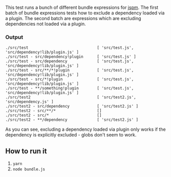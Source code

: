 This test runs a bunch of different bundle expressions for [jspm](https://github.com/jspm/jspm-cli/). 
The first batch of bundle expressions tests how to exclude a dependency loaded via a plugin. 
The second batch are expressions which are excluding dependencies not loaded via a plugin.
### Output
```
./src/test                              [ 'src/test.js', 'src/dependency!lib/plugin.js' ]
./src/test - src/dependency!plugin      [ 'src/test.js' ]
./src/test - src/dependency             [ 'src/test.js', 'src/dependency!lib/plugin.js' ]
./src/test - src/**/*!plugin            [ 'src/test.js', 'src/dependency!lib/plugin.js' ]
./src/test - src/*!plugin               [ 'src/test.js', 'src/dependency!lib/plugin.js' ]
./src/test - **/something!plugin        [ 'src/test.js', 'src/dependency!lib/plugin.js' ]
./src/test2                             [ 'src/test2.js', 'src/dependency.js' ]
./src/test2 - src/dependency            [ 'src/test2.js' ]
./src/test2 - src/**/*                  []
./src/test2 - src/*                     []
./src/test2 - **/dependency             [ 'src/test2.js' ]
```
As you can see, excluding a dependency loaded via plugin only works if the dependency is explicitly excluded - globs don't seem to work.

## How to run it

1. `yarn`
2. `node bundle.js`
